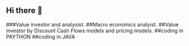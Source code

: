 ## Hi there 👋

###Value investor and analysist.
##Macro economics analyist.
##Value investor by Discount Cash Flows models and pricing models.
##coding in PAYTHON
##coding in JAVA
<!--
**Royd12386/Royd12386** is a ✨ _special_ ✨ repository because its `README.md` (this file) appears on your GitHub profile.

Here are some ideas to get you started:

- 🔭 I’m currently working on ...
- 🌱 I’m currently learning ...
- 👯 I’m looking to collaborate on ...
- 🤔 I’m looking for help with ...
- 💬 Ask me about ...
- 📫 How to reach me: ...
- 😄 Pronouns: ...
- ⚡ Fun fact: ...
-->
